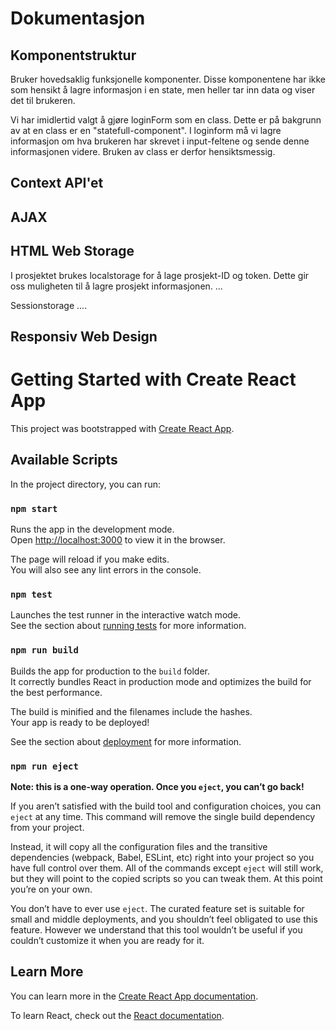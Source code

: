 # Dokumentasjon

## Komponentstruktur

Bruker hovedsaklig funksjonelle komponenter. Disse komponentene har ikke som hensikt å lagre informasjon i en state, men heller tar inn data og viser det til brukeren. 

Vi har imidlertid valgt å gjøre loginForm som en class. Dette er på bakgrunn av at en class er en "statefull-component". I loginform må vi lagre informasjon om hva brukeren har skrevet i input-feltene og sende denne informasjonen videre. Bruken av class er derfor hensiktsmessig. 

## Context API'et

## AJAX

## HTML Web Storage

I prosjektet brukes localstorage for å lage prosjekt-ID og token. Dette gir oss muligheten til å lagre prosjekt informasjonen. ...

Sessionstorage ....

## Responsiv Web Design




# Getting Started with Create React App

This project was bootstrapped with [Create React App](https://github.com/facebook/create-react-app).

## Available Scripts

In the project directory, you can run:

### `npm start`

Runs the app in the development mode.\
Open [http://localhost:3000](http://localhost:3000) to view it in the browser.

The page will reload if you make edits.\
You will also see any lint errors in the console.

### `npm test`

Launches the test runner in the interactive watch mode.\
See the section about [running tests](https://facebook.github.io/create-react-app/docs/running-tests) for more information.

### `npm run build`

Builds the app for production to the `build` folder.\
It correctly bundles React in production mode and optimizes the build for the best performance.

The build is minified and the filenames include the hashes.\
Your app is ready to be deployed!

See the section about [deployment](https://facebook.github.io/create-react-app/docs/deployment) for more information.

### `npm run eject`

**Note: this is a one-way operation. Once you `eject`, you can’t go back!**

If you aren’t satisfied with the build tool and configuration choices, you can `eject` at any time. This command will remove the single build dependency from your project.

Instead, it will copy all the configuration files and the transitive dependencies (webpack, Babel, ESLint, etc) right into your project so you have full control over them. All of the commands except `eject` will still work, but they will point to the copied scripts so you can tweak them. At this point you’re on your own.

You don’t have to ever use `eject`. The curated feature set is suitable for small and middle deployments, and you shouldn’t feel obligated to use this feature. However we understand that this tool wouldn’t be useful if you couldn’t customize it when you are ready for it.

## Learn More

You can learn more in the [Create React App documentation](https://facebook.github.io/create-react-app/docs/getting-started).

To learn React, check out the [React documentation](https://reactjs.org/).
